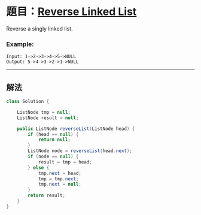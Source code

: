 # 題目：[Reverse Linked List](https://leetcode.com/problems/reverse-linked-list/)

Reverse a singly linked list.

### **Example:**

```
Input: 1->2->3->4->5->NULL
Output: 5->4->3->2->1->NULL
```

---

## 解法

``` java
class Solution {

    ListNode tmp = null;
    ListNode result = null;

    public ListNode reverseList(ListNode head) {
        if (head == null) {
            return null;
        }
        ListNode node = reverseList(head.next);
        if (node == null) {
            result = tmp = head;
        } else {
            tmp.next = head;
            tmp = tmp.next;
            tmp.next = null;
        }
        return result;
    }
}
```
